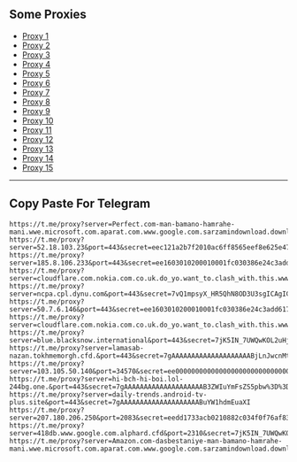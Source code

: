 Some Proxies
---
- [Proxy 1](https://t.me/proxy?server=Perfect.com-man-bamano-hamrahe-mani.wwe.microsoft.com.aparat.com.www.google.com.sarzamindownload.download&port=443&secret=7jK5IN_7UWQwKOL2uHjU6sEgICAgICAgICAgICAgICAg)
- [Proxy 2](https://t.me/proxy?server=52.18.103.23&port=443&secret=eec121a2b7f2010ac6ff8565eef8e625e47777772e67687a6962656667742e636f2e756b)
- [Proxy 3](https://t.me/proxy?server=185.8.106.233&port=443&secret=ee1603010200010001fc030386e24c3add6170706c652e636f6d)
- [Proxy 4](https://t.me/proxy?server=cloudflare.com.nokia.com.co.uk.do_yo.want_to.clash_with.this.www.microsoft.com.there_is_no.place_like.localhost.www.bing.com.count_with_me.cyou.com.now_sudo.rm_rf.ddns.net.we_are_here.again_to_fight.everyone.i_am.the_internet.special_wayi.monaserver.cfd.&port=443&secret=7jK5IN_7UWQwKOL2uHjU6sEgICAgICAgICAgICAgICA)
- [Proxy 5](https://t.me/proxy?server=ncpa.cpl.dynu.com&port=443&secret=7vQ1mpsyX_HR5QhN8OD3U3sgICAgICAgICAgICAgICA)
- [Proxy 6](https://t.me/proxy?server=50.7.6.146&port=443&secret=ee1603010200010001fc030386e24c3add6170706c652e636f6d)
- [Proxy 7](https://t.me/proxy?server=cloudflare.com.nokia.com.co.uk.do_yo.want_to.clash_with.this.www.microsoft.com.there_is_no.place_like.localhost.www.bing.com.count_with_me.cyou.com.now_sudo.rm_rf.ddns.net.we_are_here.again_to_fight.everyone.i_am.the_internet.special_aaab.monaserver.cfd.&port=443&secret=7jK5IN_7UWQwKOL2uHjU6sEgICAgICAgICAgICAgICA)
- [Proxy 8](https://t.me/proxy?server=blue.blacksnow.international&port=443&secret=7jK5IN_7UWQwKOL2uHjU6sEgICAgICAgICAgICAgICA)
- [Proxy 9](https://t.me/proxy?server=lamasab-nazan.tokhmemorgh.cfd.&port=443&secret=7gAAAAAAAAAAAAAAAAAAAABjLnJwcnMtY2RuLmNvbQ)
- [Proxy 10](https://t.me/proxy?server=103.105.50.140&port=34570&secret=ee000000000000000000000000000000006d79736f6e2e64756f6c696e676f2e636f6d)
- [Proxy 11](https://t.me/proxy?server=hi-bch-hi-boi.lol-244bg.one.&port=443&secret=7gAAAAAAAAAAAAAAAAAAAAB3ZWIuYmFsZS5pbw%3D%3D)
- [Proxy 12](https://t.me/proxy?server=daily-trends.android-tv-plus.site&port=443&secret=7gAAAAAAAAAAAAAAAAAAAABuYW1hdmEuaXI)
- [Proxy 13](https://t.me/proxy?server=207.180.206.250&port=2083&secret=eedd1733acb0210882c034f0f76af83e11736572766572322e626f726e61686f7374696e672e636f6d)
- [Proxy 14](https://t.me/proxy?server=418db.www.google.com.alphard.cfd&port=2310&secret=7jK5IN_7UWQwKOL2uHjU6sEgICAgICAgICAgICAgICA)
- [Proxy 15](https://t.me/proxy?server=Amazon.com-dasbestaniye-man-bamano-hamrahe-mani.wwe.microsoft.com.aparat.com.www.google.com.sarzamindownload.download&port=443&secret=7jK5IN_7UWQwKOL2uHjU6sEgICAgICAgICAgICAgICAg)
---
Copy Paste For Telegram
---
```
https://t.me/proxy?server=Perfect.com-man-bamano-hamrahe-mani.wwe.microsoft.com.aparat.com.www.google.com.sarzamindownload.download&port=443&secret=7jK5IN_7UWQwKOL2uHjU6sEgICAgICAgICAgICAgICAg
https://t.me/proxy?server=52.18.103.23&port=443&secret=eec121a2b7f2010ac6ff8565eef8e625e47777772e67687a6962656667742e636f2e756b
https://t.me/proxy?server=185.8.106.233&port=443&secret=ee1603010200010001fc030386e24c3add6170706c652e636f6d
https://t.me/proxy?server=cloudflare.com.nokia.com.co.uk.do_yo.want_to.clash_with.this.www.microsoft.com.there_is_no.place_like.localhost.www.bing.com.count_with_me.cyou.com.now_sudo.rm_rf.ddns.net.we_are_here.again_to_fight.everyone.i_am.the_internet.special_wayi.monaserver.cfd.&port=443&secret=7jK5IN_7UWQwKOL2uHjU6sEgICAgICAgICAgICAgICA
https://t.me/proxy?server=ncpa.cpl.dynu.com&port=443&secret=7vQ1mpsyX_HR5QhN8OD3U3sgICAgICAgICAgICAgICA
https://t.me/proxy?server=50.7.6.146&port=443&secret=ee1603010200010001fc030386e24c3add6170706c652e636f6d
https://t.me/proxy?server=cloudflare.com.nokia.com.co.uk.do_yo.want_to.clash_with.this.www.microsoft.com.there_is_no.place_like.localhost.www.bing.com.count_with_me.cyou.com.now_sudo.rm_rf.ddns.net.we_are_here.again_to_fight.everyone.i_am.the_internet.special_aaab.monaserver.cfd.&port=443&secret=7jK5IN_7UWQwKOL2uHjU6sEgICAgICAgICAgICAgICA
https://t.me/proxy?server=blue.blacksnow.international&port=443&secret=7jK5IN_7UWQwKOL2uHjU6sEgICAgICAgICAgICAgICA
https://t.me/proxy?server=lamasab-nazan.tokhmemorgh.cfd.&port=443&secret=7gAAAAAAAAAAAAAAAAAAAABjLnJwcnMtY2RuLmNvbQ
https://t.me/proxy?server=103.105.50.140&port=34570&secret=ee000000000000000000000000000000006d79736f6e2e64756f6c696e676f2e636f6d
https://t.me/proxy?server=hi-bch-hi-boi.lol-244bg.one.&port=443&secret=7gAAAAAAAAAAAAAAAAAAAAB3ZWIuYmFsZS5pbw%3D%3D
https://t.me/proxy?server=daily-trends.android-tv-plus.site&port=443&secret=7gAAAAAAAAAAAAAAAAAAAABuYW1hdmEuaXI
https://t.me/proxy?server=207.180.206.250&port=2083&secret=eedd1733acb0210882c034f0f76af83e11736572766572322e626f726e61686f7374696e672e636f6d
https://t.me/proxy?server=418db.www.google.com.alphard.cfd&port=2310&secret=7jK5IN_7UWQwKOL2uHjU6sEgICAgICAgICAgICAgICA
https://t.me/proxy?server=Amazon.com-dasbestaniye-man-bamano-hamrahe-mani.wwe.microsoft.com.aparat.com.www.google.com.sarzamindownload.download&port=443&secret=7jK5IN_7UWQwKOL2uHjU6sEgICAgICAgICAgICAgICAg
```
